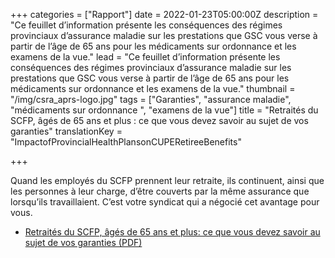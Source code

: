 +++
categories = ["Rapport"]
date = 2022-01-23T05:00:00Z
description = "Ce feuillet d’information présente les conséquences des régimes provinciaux d’assurance maladie sur les prestations que GSC vous verse à partir de l’âge de 65 ans pour les médicaments sur ordonnance et les examens de la vue."
lead = "Ce feuillet d’information présente les conséquences des régimes provinciaux d’assurance maladie sur les prestations que GSC vous verse à partir de l’âge de 65 ans pour les médicaments sur ordonnance et les examens de la vue."
thumbnail = "/img/csra_aprs-logo.jpg"
tags = ["Garanties", "assurance maladie", "médicaments sur ordonnance ", "examens de la vue"]
title = "Retraités du SCFP, âgés de 65 ans et plus : ce que vous devez savoir au sujet de vos garanties"
translationKey = "ImpactofProvincialHealthPlansonCUPERetireeBenefits"

+++

Quand les employés du SCFP prennent leur retraite, ils continuent, ainsi que les personnes à leur charge,
d’être couverts par la même assurance que lorsqu’ils travaillaient. C’est votre syndicat qui a négocié cet
avantage pour vous.

- [Retraités du SCFP, âgés de 65 ans et plus: ce que vous devez savoir au sujet de vos garanties (PDF)](/img/fr-fact_sheet_retiree_benefits_april_2020.pdf)
